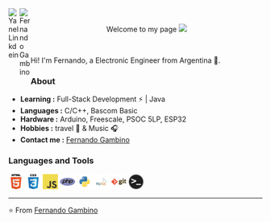 <a href="https://ar.linkedin.com/in/fmgambino">
  <img align="left" alt="Yanel Linkdein" width="22px" src="https://cdn.jsdelivr.net/npm/simple-icons@v3/icons/linkedin.svg" />
</a>
<a href="https://github.com/fmgambino">
  <img align="left" alt="Fernando Gambino" width="22px" src="https://cdn.jsdelivr.net/npm/simple-icons@v3/icons/github.svg" />
</a>
</br>
<div align="center">
<p align="center">Welcome to my page <img src="https://media.giphy.com/media/hvRJCLFzcasrR4ia7z/giphy.gif" width="25px"> </p> </br> 
</div>
 <p>Hi! I'm Fernando, a Electronic Engineer from Argentina 🚀. </p>

### About

-  **Learning :** Full-Stack Development :zap: | Java    
-  **Languages :** C/C++, Bascom Basic
-  **Hardware :** Arduino, Freescale, PSOC 5LP, ESP32
-  **Hobbies :** travel :cherries: & Music :headphones:
-  **Contact me :** [Fernando Gambino](https://ar.linkedin.com/in/fmgambino)


### Languages and Tools

 
<code><img height="30" src="https://raw.githubusercontent.com/github/explore/80688e429a7d4ef2fca1e82350fe8e3517d3494d/topics/html/html.png"></code>
<code><img height="30" src="https://raw.githubusercontent.com/github/explore/80688e429a7d4ef2fca1e82350fe8e3517d3494d/topics/css/css.png"></code>
<code><img height="30" src="https://raw.githubusercontent.com/github/explore/80688e429a7d4ef2fca1e82350fe8e3517d3494d/topics/javascript/javascript.png"></code>
<code><img height="30" src="https://raw.githubusercontent.com/github/explore/80688e429a7d4ef2fca1e82350fe8e3517d3494d/topics/php/php.png"></code>
<code><img height="30" src="https://raw.githubusercontent.com/github/explore/80688e429a7d4ef2fca1e82350fe8e3517d3494d/topics/python/python.png"></code>
<code><img height="30" src="https://raw.githubusercontent.com/github/explore/80688e429a7d4ef2fca1e82350fe8e3517d3494d/topics/mysql/mysql.png"></code>
<code><img height="30" src="https://raw.githubusercontent.com/github/explore/80688e429a7d4ef2fca1e82350fe8e3517d3494d/topics/git/git.png"></code>
<code><img height="30" src="https://raw.githubusercontent.com/github/explore/80688e429a7d4ef2fca1e82350fe8e3517d3494d/topics/terminal/terminal.png"></code>



---
⭐️ From [Fernando Gambino](https://github.com/fmgambino)
       
